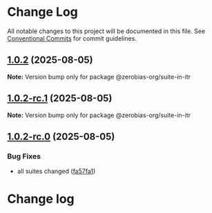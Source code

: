 # Change Log

All notable changes to this project will be documented in this file.
See [Conventional Commits](https://conventionalcommits.org) for commit guidelines.

## [1.0.2](https://github.com/zerobias-org/suite/compare/@zerobias-org/suite-in-itr@1.0.2-rc.1...@zerobias-org/suite-in-itr@1.0.2) (2025-08-05)

**Note:** Version bump only for package @zerobias-org/suite-in-itr





## [1.0.2-rc.1](https://github.com/zerobias-org/suite/compare/@zerobias-org/suite-in-itr@1.0.2-rc.0...@zerobias-org/suite-in-itr@1.0.2-rc.1) (2025-08-05)

**Note:** Version bump only for package @zerobias-org/suite-in-itr





## [1.0.2-rc.0](https://github.com/zerobias-org/suite/compare/@zerobias-org/suite-in-itr@1.0.1...@zerobias-org/suite-in-itr@1.0.2-rc.0) (2025-08-05)


### Bug Fixes

* all suites changed ([fa57fa1](https://github.com/zerobias-org/suite/commit/fa57fa1af7628003297df46b2d7740fe95bd2666))





# Change log
